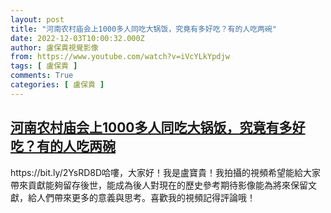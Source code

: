 ```yaml
---
layout: post
title: "河南农村庙会上1000多人同吃大锅饭，究竟有多好吃？有的人吃两碗"
date: 2022-12-03T10:00:32.000Z
author: 盧保貴視覺影像
from: https://www.youtube.com/watch?v=iVcYLkYpdjw
tags: [ 盧保貴 ]
comments: True
categories: [ 盧保貴 ]
---
```

<!--1670061632000-->
[河南农村庙会上1000多人同吃大锅饭，究竟有多好吃？有的人吃两碗](https://www.youtube.com/watch?v=iVcYLkYpdjw)
------

<div>
https://bit.ly/2YsRD8D哈嘍，大家好！我是盧寶貴！我拍攝的視頻希望能給大家帶來貢獻能夠留存後世，能成為後人對現在的歷史參考期待影像能為將來保留文獻，給人們帶來更多的意義與思考。喜歡我的視頻記得評論哦！
</div>
